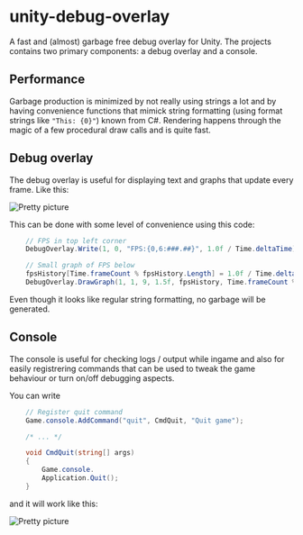 # unity-debug-overlay
A fast and (almost) garbage free debug overlay for Unity. The projects contains two primary components: a debug overlay
and a console.

## Performance
Garbage production is minimized by not really using strings a lot and by having convenience functions that mimick string
formatting (using format strings like `"This: {0}"`) known from C#. Rendering happens through the magic of a few procedural draw calls
and is quite fast.

## Debug overlay
The debug overlay is useful for displaying text and graphs that update every frame.
Like this:

![Pretty picture](https://user-images.githubusercontent.com/4175246/28583020-e34a3a12-7167-11e7-8871-7199f410aa8d.gif)

This can be done with some level of convenience using this code:

```c#
    // FPS in top left corner
    DebugOverlay.Write(1, 0, "FPS:{0,6:###.##}", 1.0f / Time.deltaTime);

    // Small graph of FPS below
    fpsHistory[Time.frameCount % fpsHistory.Length] = 1.0f / Time.deltaTime;
    DebugOverlay.DrawGraph(1, 1, 9, 1.5f, fpsHistory, Time.frameCount % fpsHistory.Length, Color.green);
```

Even though it looks like regular string formatting, no garbage will be generated.

## Console
The console is useful for checking logs / output while ingame and also for easily registrering commands
that can be used to tweak the game behaviour or turn on/off debugging aspects.

You can write

```c#
    // Register quit command
    Game.console.AddCommand("quit", CmdQuit, "Quit game");

    /* ... */

    void CmdQuit(string[] args)
    {
    	Game.console.
        Application.Quit();
    }
```

and it will work like this:

![Pretty picture](https://user-images.githubusercontent.com/4175246/28582984-d215e5f2-7167-11e7-99ff-e96b2981b9bb.gif)


